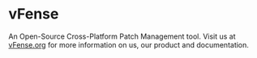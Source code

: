 vFense
======

An Open-Source Cross-Platform Patch Management tool. Visit us at <a href="http://www.vfense.org">vFense.org</a>
for more information on us, our product and documentation.

